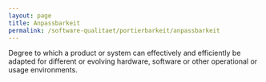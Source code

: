 ```yaml
---
layout: page
title: Anpassbarkeit
permalink: /software-qualitaet/portierbarkeit/anpassbarkeit
---
```

Degree to which a product or system can effectively and efficiently be adapted for different or evolving hardware, software or other operational or usage environments.

